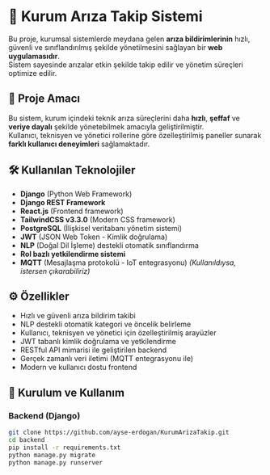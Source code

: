 # 🚀 Kurum Arıza Takip Sistemi

Bu proje, kurumsal sistemlerde meydana gelen **arıza bildirimlerinin** hızlı, güvenli ve sınıflandırılmış şekilde yönetilmesini sağlayan bir **web uygulamasıdır**.  
Sistem sayesinde arızalar etkin şekilde takip edilir ve yönetim süreçleri optimize edilir.

## 🎯 Proje Amacı

Bu sistem, kurum içindeki teknik arıza süreçlerini daha **hızlı**, **şeffaf** ve **veriye dayalı** şekilde yönetebilmek amacıyla geliştirilmiştir.  
Kullanıcı, teknisyen ve yönetici rollerine göre özelleştirilmiş paneller sunarak **farklı kullanıcı deneyimleri** sağlamaktadır.

## 🛠️ Kullanılan Teknolojiler

- **Django** (Python Web Framework)
- **Django REST Framework**
- **React.js** (Frontend framework)
- **TailwindCSS v3.3.0** (Modern CSS framework)
- **PostgreSQL** (İlişkisel veritabanı yönetim sistemi)
- **JWT** (JSON Web Token - Kimlik doğrulama)
- **NLP** (Doğal Dil İşleme) destekli otomatik sınıflandırma
- **Rol bazlı yetkilendirme sistemi**
- **MQTT** (Mesajlaşma protokolü - IoT entegrasyonu) *(Kullanıldıysa, istersen çıkarabiliriz)*

## ⚙️ Özellikler

- Hızlı ve güvenli arıza bildirim takibi
- NLP destekli otomatik kategori ve öncelik belirleme
- Kullanıcı, teknisyen ve yönetici için özelleştirilmiş arayüzler
- JWT tabanlı kimlik doğrulama ve yetkilendirme
- RESTful API mimarisi ile geliştirilen backend
- Gerçek zamanlı veri iletimi (MQTT entegrasyonu ile)
- Modern ve kullanıcı dostu frontend

## 🚀 Kurulum ve Kullanım

### Backend (Django)
```bash
git clone https://github.com/ayse-erdogan/KurumArizaTakip.git
cd backend
pip install -r requirements.txt
python manage.py migrate
python manage.py runserver
